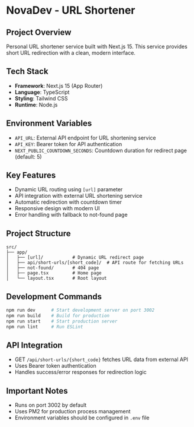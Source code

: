 # NovaDev - URL Shortener

## Project Overview
Personal URL shortener service built with Next.js 15. This service provides short URL redirection with a clean, modern interface.

## Tech Stack
- **Framework**: Next.js 15 (App Router)
- **Language**: TypeScript
- **Styling**: Tailwind CSS
- **Runtime**: Node.js

## Environment Variables
- `API_URL`: External API endpoint for URL shortening service
- `API_KEY`: Bearer token for API authentication
- `NEXT_PUBLIC_COUNTDOWN_SECONDS`: Countdown duration for redirect page (default: 5)

## Key Features
- Dynamic URL routing using `[url]` parameter
- API integration with external URL shortening service
- Automatic redirection with countdown timer
- Responsive design with modern UI
- Error handling with fallback to not-found page

## Project Structure
```
src/
├── app/
│   ├── [url]/           # Dynamic URL redirect page
│   ├── api/short-urls/[short_code]/  # API route for fetching URLs
│   ├── not-found/       # 404 page
│   ├── page.tsx         # Home page
│   └── layout.tsx       # Root layout
```

## Development Commands
```bash
npm run dev      # Start development server on port 3002
npm run build    # Build for production
npm run start    # Start production server
npm run lint     # Run ESLint
```

## API Integration
- GET `/api/short-urls/{short_code}` fetches URL data from external API
- Uses Bearer token authentication
- Handles success/error responses for redirection logic

## Important Notes
- Runs on port 3002 by default
- Uses PM2 for production process management
- Environment variables should be configured in `.env` file